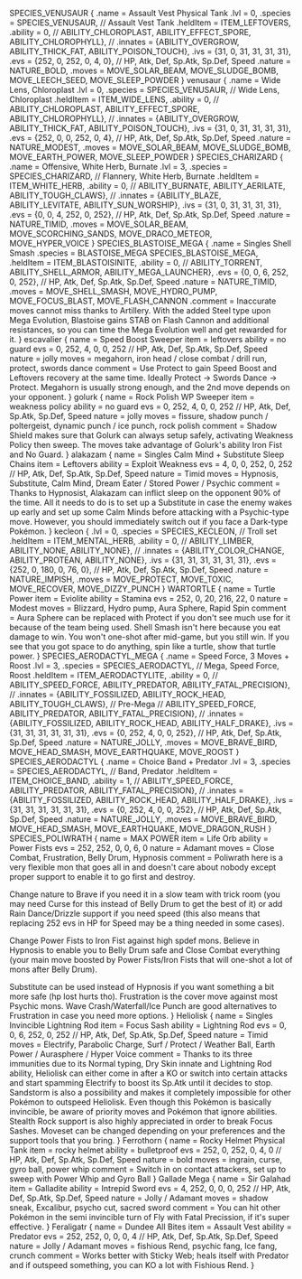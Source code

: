 SPECIES_VENUSAUR
{
    .name = Assault Vest Physical Tank
    .lvl = 0,
    .species = SPECIES_VENUSAUR, // Assault Vest Tank
    .heldItem = ITEM_LEFTOVERS,
    .ability = 0, // ABILITY_CHLOROPLAST, ABILITY_EFFECT_SPORE, ABILITY_CHLOROPHYLL},
    // .innates = {ABILITY_OVERGROW, ABILITY_THICK_FAT, ABILITY_POISON_TOUCH},
    .ivs = {31, 0, 31, 31, 31, 31},
    .evs = {252, 0, 252, 0, 4, 0},      // HP, Atk, Def, Sp.Atk, Sp.Def, Speed
	.nature = NATURE_BOLD,
    .moves = MOVE_SOLAR_BEAM, MOVE_SLUDGE_BOMB, MOVE_LEECH_SEED, MOVE_SLEEP_POWDER
    }
venusaur
{
    .name = Wide Lens, Chloroplast
    .lvl = 0,
    .species = SPECIES_VENUSAUR, // Wide Lens, Chloroplast
    .heldItem = ITEM_WIDE_LENS,
    .ability = 0, // ABILITY_CHLOROPLAST, ABILITY_EFFECT_SPORE, ABILITY_CHLOROPHYLL},
    // .innates = {ABILITY_OVERGROW, ABILITY_THICK_FAT, ABILITY_POISON_TOUCH},
    .ivs = {31, 0, 31, 31, 31, 31},
    .evs = {252, 0, 0, 252, 0, 4},      // HP, Atk, Def, Sp.Atk, Sp.Def, Speed
	.nature = NATURE_MODEST,
    .moves = MOVE_SOLAR_BEAM, MOVE_SLUDGE_BOMB, MOVE_EARTH_POWER, MOVE_SLEEP_POWDER
    }
SPECIES_CHARIZARD
{
    .name = Offensive, White Herb, Burnate
    .lvl = 3,
    .species = SPECIES_CHARIZARD, // Flannery, White Herb, Burnate
    .heldItem = ITEM_WHITE_HERB,
    .ability = 0, // ABILITY_BURNATE, ABILITY_AERILATE, ABILITY_TOUGH_CLAWS},
    // .innates = {ABILITY_BLAZE, ABILITY_LEVITATE, ABILITY_SUN_WORSHIP},
    .ivs = {31, 0, 31, 31, 31, 31},
    .evs = {0, 0, 4, 252, 0, 252},      // HP, Atk, Def, Sp.Atk, Sp.Def, Speed
	.nature = NATURE_TIMID,
    .moves = MOVE_SOLAR_BEAM, MOVE_SCORCHING_SANDS, MOVE_DRACO_METEOR, MOVE_HYPER_VOICE
    }
SPECIES_BLASTOISE_MEGA
{
    .name = Singles Shell Smash
    .species = BLASTOISE_MEGA SPECIES_BLASTOISE_MEGA,
    .heldItem = ITEM_BLASTOISINITE,
    .ability = 0, // ABILITY_TORRENT, ABILITY_SHELL_ARMOR, ABILITY_MEGA_LAUNCHER},
    .evs = {0, 0, 6, 252, 0, 252},      // HP, Atk, Def, Sp.Atk, Sp.Def, Speed
    .nature = NATURE_TIMID,
    .moves = MOVE_SHELL_SMASH, MOVE_HYDRO_PUMP, MOVE_FOCUS_BLAST, MOVE_FLASH_CANNON
    .comment = Inaccurate moves cannot miss thanks to Artillery. With the added Steel type upon Mega Evolution, Blastoise gains STAB on Flash Cannon and additional resistances, so you can time the Mega Evolution well and get rewarded for it.
    }
escavalier
{
    name = Speed Boost Sweeper
    item = leftovers
    ability = no guard
    evs = 0, 252, 4, 0, 0, 252 // HP, Atk, Def, Sp.Atk, Sp.Def, Speed
    nature = jolly
    moves = megahorn, iron head / close combat / drill run, protect, swords dance
   comment = Use Protect to gain Speed Boost and Leftovers recovery at the same time. Ideally Protect -> Swords Dance -> Protect. Megahorn is usually strong enough, and the 2nd move depends on your opponent. 
}
golurk
{
    name = Rock Polish WP Sweeper
    item = weakness policy
    ability = no guard
    evs = 0, 252, 4, 0, 0, 252 // HP, Atk, Def, Sp.Atk, Sp.Def, Speed
    nature = jolly
    moves = fissure, shadow punch / poltergeist, dynamic punch / ice punch, rock polish
   comment = Shadow Shield makes sure that Golurk can always setup safely, activating Weakness Policy then sweep. The moves take advantage of Golurk's ability Iron Fist and No Guard. 
}
alakazam
{
    name = Singles Calm Mind + Substitute Sleep Chains
    item = Leftovers
    ability = Exploit Weakness
    evs = 4, 0, 0, 252, 0, 252 // HP, Atk, Def, Sp.Atk, Sp.Def, Speed
    nature = Timid
    moves = Hypnosis, Substitute, Calm Mind, Dream Eater / Stored Power / Psychic
   comment = Thanks to Hypnosist, Alakazam can inflict sleep on the opponent 90% of the time. All it needs to do is to set up a Substitute in case the enemy wakes up early and set up some Calm Minds before attacking with a Psychic-type move. However, you should immediately switch out if you face a Dark-type Pokémon.
}
kecleon
{
    .lvl = 0,
    .species = SPECIES_KECLEON, // Troll set
    .heldItem = ITEM_MENTAL_HERB,
    .ability = 0, // ABILITY_LIMBER, ABILITY_NONE, ABILITY_NONE},
    // .innates = {ABILITY_COLOR_CHANGE, ABILITY_PROTEAN, ABILITY_NONE},
    .ivs = {31, 31, 31, 31, 31, 31},
    .evs = {252, 0, 180, 0, 76, 0},      // HP, Atk, Def, Sp.Atk, Sp.Def, Speed
	.nature = NATURE_IMPISH,
    .moves = MOVE_PROTECT, MOVE_TOXIC, MOVE_RECOVER, MOVE_DIZZY_PUNCH
    }
WARTORTLE
{
    name = Turtle Power
    item = Eviolite
    ability = Stamina
    evs = 252, 0, 20, 216, 22, 0 
    nature = Modest
    moves = Blizzard, Hydro pump, Aura Sphere, Rapid Spin
   comment = Aura Sphere can be replaced with Protect if you don't see much use for it because of the team being used. Shell Smash isn't here because you eat damage to win. You won't one-shot after mid-game, but you still win. If you see that you got space to do anything, spin like a turtle, show that turtle power.
}
SPECIES_AERODACTYL_MEGA
{
    .name = Speed Force, 3 Moves + Roost
    .lvl = 3,
    .species = SPECIES_AERODACTYL, // Mega, Speed Force, Roost
    .heldItem = ITEM_AERODACTYLITE,
    .ability = 0, // ABILITY_SPEED_FORCE, ABILITY_PREDATOR, ABILITY_FATAL_PRECISION},
    // .innates = {ABILITY_FOSSILIZED, ABILITY_ROCK_HEAD, ABILITY_TOUGH_CLAWS},
    // Pre-Mega
    // ABILITY_SPEED_FORCE, ABILITY_PREDATOR, ABILITY_FATAL_PRECISION},
    // .innates = {ABILITY_FOSSILIZED, ABILITY_ROCK_HEAD, ABILITY_HALF_DRAKE},
    .ivs = {31, 31, 31, 31, 31, 31},
    .evs = {0, 252, 4, 0, 0, 252},      // HP, Atk, Def, Sp.Atk, Sp.Def, Speed
	.nature = NATURE_JOLLY,
    .moves = MOVE_BRAVE_BIRD, MOVE_HEAD_SMASH, MOVE_EARTHQUAKE, MOVE_ROOST
    }
SPECIES_AERODACTYL
{
    .name = Choice Band + Predator
    .lvl = 3,
    .species = SPECIES_AERODACTYL, // Band, Predator
    .heldItem = ITEM_CHOICE_BAND,
    .ability = 1, // ABILITY_SPEED_FORCE, ABILITY_PREDATOR, ABILITY_FATAL_PRECISION},
    // .innates = {ABILITY_FOSSILIZED, ABILITY_ROCK_HEAD, ABILITY_HALF_DRAKE},
    .ivs = {31, 31, 31, 31, 31, 31},
    .evs = {0, 252, 4, 0, 0, 252},      // HP, Atk, Def, Sp.Atk, Sp.Def, Speed
	.nature = NATURE_JOLLY,
    .moves = MOVE_BRAVE_BIRD, MOVE_HEAD_SMASH, MOVE_EARTHQUAKE, MOVE_DRAGON_RUSH
    }
SPECIES_POLIWRATH
{
    name = MAX POWER
    item = Life Orb
    ability = Power Fists
    evs = 252, 252, 0, 0, 6, 0 
    nature = Adamant
    moves = Close Combat, Frustration, Belly Drum, Hypnosis
   comment = Poliwrath here is a very flexible mon that goes all in and doesn't care about nobody except proper support to enable it to go first and destroy. 
   
   Change nature to Brave if you need it in a slow team with trick room (you may need Curse for this instead of Belly Drum to get the best of it) or add Rain Dance/Drizzle support if you need speed (this also means that replacing 252 evs in HP for Speed may be a thing needed in some cases). 
   
   Change Power Fists to Iron Fist against high spdef mons. Believe in Hypnosis to enable you to Belly Drum safe and Close Combat everything (your main move boosted by Power Fists/Iron Fists that will one-shot a lot of mons after Belly Drum).
   
   Substitute can be used instead of Hypnosis if you want something a bit more safe (hp lost hurts tho). Frustration is the cover move against most Psychic mons. Wave Crash/Waterfall/Ice Punch are good alternatives to Frustration in case you need more options.
}
Heliolisk
{
    name = Singles Invincible Lightning Rod
    item = Focus Sash
    ability = Lightning Rod
    evs = 0, 0, 6, 252, 0, 252 // HP, Atk, Def, Sp.Atk, Sp.Def, Speed
    nature = Timid
    moves = Electrify, Parabolic Charge, Surf / Protect / Weather Ball, Earth Power / Aurasphere / Hyper Voice
   comment = Thanks to its three immunities due to its Normal typing, Dry Skin innate and Lightning Rod ability, Heliolisk can either come in after a KO or switch into certain attacks and start spamming Electrify to boost its Sp.Atk until it decides to stop. Sandstorm is also a possibility and makes it completely impossible for other Pokémon to outspeed Heliolisk. Even though this Pokémon is basically invincible, be aware of priority moves and Pokémon that ignore abilities. Stealth Rock support is also highly  appreciated in order to break Focus Sashes. Moveset can be changed depending on your preferences and the support tools that you bring.
}
Ferrothorn
{
    name = Rocky Helmet Physical Tank
    item = rocky helmet
    ability = bulletproof
    evs = 252, 0, 252, 0, 4, 0 // HP, Atk, Def, Sp.Atk, Sp.Def, Speed
    nature = bold
    moves = ingrain, curse, gyro ball, power whip
   comment = Switch in on contact attackers, set up to sweep with Power Whip and Gyro Ball
}
Gallade Mega
{
    name = Sir Galahad
    item = Galladite
    ability = Intrepid Sword
    evs = 4, 252, 0, 0, 0, 252 // HP, Atk, Def, Sp.Atk, Sp.Def, Speed
    nature = Jolly / Adamant 
    moves =  shadow sneak, Excalibur, psycho cut, sacred sword
   comment = You can hit other Pokémon in the semi invincible turn of Fly with Fatal Precission, if it's super effective. 
}
Feraligatr
{
    name = Dundee All Bites
    item = Assault Vest
    ability = Predator
    evs = 252, 252, 0, 0, 0, 4 // HP, Atk, Def, Sp.Atk, Sp.Def, Speed
    nature = Jolly / Adamant
    moves =  fishious Rend, psychic fang, Ice fang, crunch
   comment = Works better with Sticky Web; heals itself with Predator and if outspeed something, you can KO a lot with Fishious Rend.
}